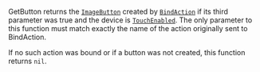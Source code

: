 GetButton returns the [`ImageButton`](https://create.roblox.com/docs/reference/engine/classes/ImageButton) created by
[`BindAction`](https://create.roblox.com/docs/reference/engine/classes/ContextActionService#BindAction) if its third
parameter was true and the device is
[`TouchEnabled`](https://create.roblox.com/docs/reference/engine/classes/UserInputService#TouchEnabled). The only parameter to
this function must match exactly the name of the action originally sent to
BindAction.

If no such action was bound or if a button was not created, this function
returns `nil`.